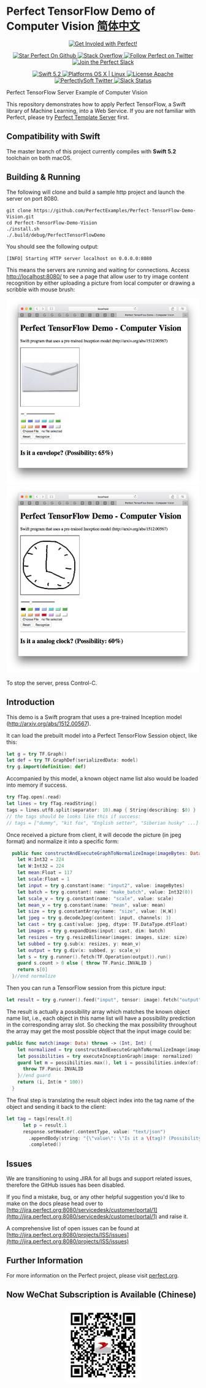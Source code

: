 # Perfect TensorFlow Demo of Computer Vision [简体中文](README.zh_CN.md)

<p align="center">
    <a href="http://perfect.org/get-involved.html" target="_blank">
        <img src="http://perfect.org/assets/github/perfect_github_2_0_0.jpg" alt="Get Involed with Perfect!" width="854" />
    </a>
</p>

<p align="center">
    <a href="https://github.com/PerfectlySoft/Perfect" target="_blank">
        <img src="http://www.perfect.org/github/Perfect_GH_button_1_Star.jpg" alt="Star Perfect On Github" />
    </a>  
    <a href="http://stackoverflow.com/questions/tagged/perfect" target="_blank">
        <img src="http://www.perfect.org/github/perfect_gh_button_2_SO.jpg" alt="Stack Overflow" />
    </a>  
    <a href="https://twitter.com/perfectlysoft" target="_blank">
        <img src="http://www.perfect.org/github/Perfect_GH_button_3_twit.jpg" alt="Follow Perfect on Twitter" />
    </a>  
    <a href="http://perfect.ly" target="_blank">
        <img src="http://www.perfect.org/github/Perfect_GH_button_4_slack.jpg" alt="Join the Perfect Slack" />
    </a>
</p>

<p align="center">
    <a href="https://developer.apple.com/swift/" target="_blank">
        <img src="https://img.shields.io/badge/Swift-5.2-orange.svg?style=flat" alt="Swift 5.2">
    </a>
    <a href="https://developer.apple.com/swift/" target="_blank">
        <img src="https://img.shields.io/badge/Platforms-OS%20X%20%7C%20Linux%20-lightgray.svg?style=flat" alt="Platforms OS X | Linux">
    </a>
    <a href="http://perfect.org/licensing.html" target="_blank">
        <img src="https://img.shields.io/badge/License-Apache-lightgrey.svg?style=flat" alt="License Apache">
    </a>
    <a href="http://twitter.com/PerfectlySoft" target="_blank">
        <img src="https://img.shields.io/badge/Twitter-@PerfectlySoft-blue.svg?style=flat" alt="PerfectlySoft Twitter">
    </a>
    <a href="http://perfect.ly" target="_blank">
        <img src="http://perfect.ly/badge.svg" alt="Slack Status">
    </a>
</p>

Perfect TensorFlow Server Example of Computer Vision

This repository demonstrates how to apply Perfect TensorFlow, a Swift library of Machine Learning, into a Web Service. If you are not familiar with Perfect, please try [Perfect Template Server](https://github.com/PerfectlySoft/PerfectTemplate.git) first.

## Compatibility with Swift

The master branch of this project currently compiles with **Swift 5.2** toolchain on both macOS.

## Building & Running

The following will clone and build a sample http project and launch the server on port 8080.

```
git clone https://github.com/PerfectExamples/Perfect-TensorFlow-Demo-Vision.git
cd Perfect-TensorFlow-Demo-Vision
./install.sh
./.build/debug/PerfectTensorFlowDemo
```

You should see the following output:

```
[INFO] Starting HTTP server localhost on 0.0.0.0:8080
```

This means the servers are running and waiting for connections. Access [http://localhost:8080/](http://127.0.0.1:8080/) to see a page that allow user to try image content recognition by either uploading a picture from local computer or drawing a scribble with mouse brush:

<img src='scrshot1.png'></img>
<img src='scrshot2.png'></img>

To stop the server, press Control-C.

## Introduction

This demo is a Swift program that uses a pre-trained Inception model (http://arxiv.org/abs/1512.00567).

It can load the prebuilt model into a Perfect TensorFlow Session object, like this:

``` swift
let g = try TF.Graph()
let def = try TF.GraphDef(serializedData: model)
try g.import(definition: def)
```

Accompanied by this model, a known object name list also would be loaded into memory if success.

``` swift
try fTag.open(.read)
let lines = try fTag.readString()
tags = lines.utf8.split(separator: 10).map { String(describing: $0) }
// the tags should be looks like this if success:
// tags = ["dummy", "kit fox", "English setter", "Siberian husky" ...]
```

Once received a picture from client, it will decode the picture (in jpeg format) and normalize it into a specific form:

``` swift
  public func constructAndExecuteGraphToNormalizeImage(imageBytes: Data) throws -> TF.Tensor {
    let H:Int32 = 224
    let W:Int32 = 224
    let mean:Float = 117
    let scale:Float = 1
    let input = try g.constant(name: "input2", value: imageBytes)
    let batch = try g.constant( name: "make_batch", value: Int32(0))
    let scale_v = try g.constant(name: "scale", value: scale)
    let mean_v = try g.constant(name: "mean", value: mean)
    let size = try g.constantArray(name: "size", value: [H,W])
    let jpeg = try g.decodeJpeg(content: input, channels: 3)
    let cast = try g.cast(value: jpeg, dtype: TF.DataType.dtFloat)
    let images = try g.expandDims(input: cast, dim: batch)
    let resizes = try g.resizeBilinear(images: images, size: size)
    let subbed = try g.sub(x: resizes, y: mean_v)
    let output = try g.div(x: subbed, y: scale_v)
    let s = try g.runner().fetch(TF.Operation(output)).run()
    guard s.count > 0 else { throw TF.Panic.INVALID }
    return s[0]
  }//end normalize
```

Then you can run a TensorFlow session from this picture input:

``` swift
let result = try g.runner().feed("input", tensor: image).fetch("output").run()
```

The result is actually a possibility array which matches the known object name list, i.e., each object in this name list will have a possibility prediction in the corresponding array slot. So checking the max possibility throughout the array may get the most possible object that the input image could be:

``` swift
public func match(image: Data) throws -> (Int, Int) {
    let normalized = try constructAndExecuteGraphToNormalizeImage(imageBytes: image)
    let possibilities = try executeInceptionGraph(image: normalized)
    guard let m = possibilities.max(), let i = possibilities.index(of: m) else {
      throw TF.Panic.INVALID
    }//end guard
    return (i, Int(m * 100))
  }
```

The final step is translating the result object index into the tag name of the object and sending it back to the client:

``` swift
let tag = tags[result.0]
      let p = result.1
      response.setHeader(.contentType, value: "text/json")
        .appendBody(string: "{\"value\": \"Is it a \(tag)? (Possibility: \(p)%)\"}")
        .completed()
```

## Issues

We are transitioning to using JIRA for all bugs and support related issues, therefore the GitHub issues has been disabled.

If you find a mistake, bug, or any other helpful suggestion you'd like to make on the docs please head over to [http://jira.perfect.org:8080/servicedesk/customer/portal/1](http://jira.perfect.org:8080/servicedesk/customer/portal/1) and raise it.

A comprehensive list of open issues can be found at [http://jira.perfect.org:8080/projects/ISS/issues](http://jira.perfect.org:8080/projects/ISS/issues)



## Further Information
For more information on the Perfect project, please visit [perfect.org](http://perfect.org).


## Now WeChat Subscription is Available (Chinese)
<p align=center><img src="https://raw.githubusercontent.com/PerfectExamples/Perfect-Cloudinary-ImageUploader-Demo/master/qr.png"></p>

